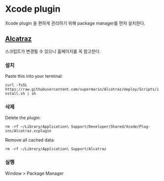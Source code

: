 # Xcode plugin

Xcode plugin 을 편하게 관리하기 위해 package manager를 먼저 설치한다.

## [Alcatraz](http://alcatraz.io)

스크립트가 변경될 수 있으니 홈페이지를 꼭 참고한다.

### 설치

Paste this into your terminal:

`curl -fsSL https://raw.githubusercontent.com/supermarin/Alcatraz/deploy/Scripts/install.sh | sh`

### 삭제

Delete the plugin:

`rm -rf ~/Library/Application\ Support/Developer/Shared/Xcode/Plug-ins/Alcatraz.xcplugin`

Remove all cached data:

`rm -rf ~/Library/Application\ Support/Alcatraz`

### 실행

Window > Package Manager 

